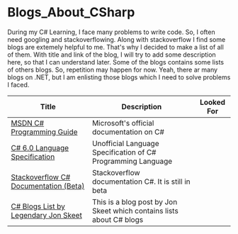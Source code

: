 # Blogs_About_CSharp
During my C# Learning, I face many problems to write code. So, I often need googling and stackoverflowing. Along with stackoverflow I find some
blogs are extemely helpful to me. That's why I decided to make a list of all of them. With title and link of the blog, I will try to add some 
description here, so that I can understand later. Some of the blogs contains some lists of others blogs. So, repetition may happen for now. Yeah, there ar many blogs on .NET, but
I am enlisting those blogs which I need to solve problems I faced.

Title | Description | Looked For
--------|------------|------------
[MSDN C# Programming Guide](https://msdn.microsoft.com/en-us/library/67ef8sbd.aspx)| Microsoft's official documentation on C# | 
[C# 6.0 Language Specification](https://github.com/ljw1004/csharpspec/blob/gh-pages/README.md) | Unofficial Language Specification of C# Programming Language |
[Stackoverflow C# Documentation (Beta)](http://stackoverflow.com/documentation/c%23/topics) | Stackoverflow documentation C#. It is still in beta |
[C# Blogs List by Legendary Jon Skeet](http://csharpindepth.com/Resources.aspx) | This is a blog post by Jon Skeet which contains lists about C# blogs |






